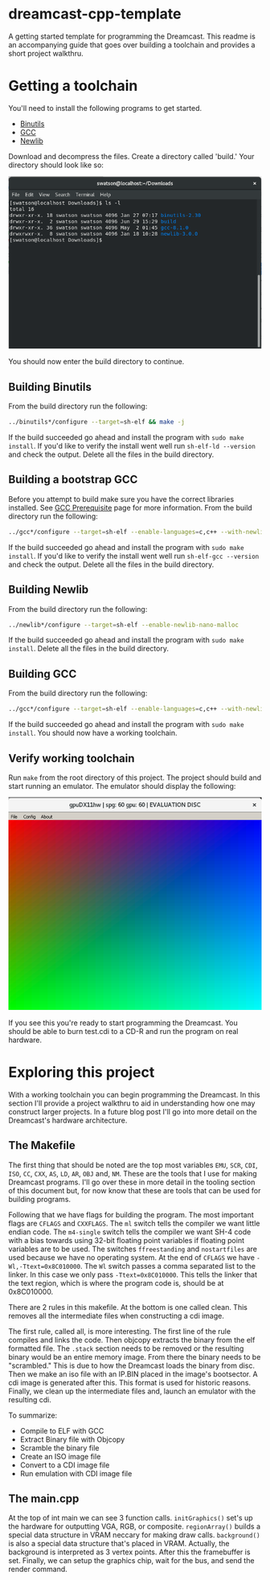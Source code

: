 # dreamcast-cpp-template
A getting started template for programming the Dreamcast. This readme is an accompanying guide that goes over building a toolchain and provides a short project walkthru. 

# Getting a toolchain
You'll need to install the following programs to get started.
* [Binutils](http://ftp.gnu.org/gnu/binutils/)
* [GCC](https://gcc.gnu.org/mirrors.html)
* [Newlib](https://sourceware.org/newlib/)

Download and decompress the files. Create a directory called 'build.' Your directory should look like so:

![Example of Directory Structure](./doc/img/example_directory.png)

You should now enter the build directory to continue.

## Building Binutils
From the build directory run the following:
```bash
../binutils*/configure --target=sh-elf && make -j
```
If the build succeeded go ahead and install the program with `sudo make install`. If you'd like to verify the install went well run `sh-elf-ld --version` and check the output. Delete all the files in the build directory.

## Building a bootstrap GCC
Before you attempt to build make sure you have the correct libraries installed. See [GCC Prerequisite](https://gcc.gnu.org/install/prerequisites.html) page for more information. From the build directory run the following:
```bash
../gcc*/configure --target=sh-elf --enable-languages=c,c++ --with-newlib --disable-libgcc --disable-libstdc++-v3 --disable-libquadmath --disable-libssp --disable-tls && make -j
```
If the build succeeded go ahead and install the program with `sudo make install`. If you'd like to verify the install went well run `sh-elf-gcc --version` and check the output. Delete all the files in the build directory.

## Building Newlib
From the build directory run the following:
```bash
../newlib*/configure --target=sh-elf --enable-newlib-nano-malloc
```
If the build succeeded go ahead and install the program with `sudo make install`. Delete all the files in the build directory.

## Building GCC
From the build directory run the following:
```bash
../gcc*/configure --target=sh-elf --enable-languages=c,c++ --with-newlib && make -j
```
If the build succeeded go ahead and install the program with `sudo make install`. You should now have a working toolchain.

## Verify working toolchain
Run `make` from the root directory of this project. The project should build and start running an emulator. The emulator should display the following:

![Program Running in Emulator](./doc/img/program.png)

If you see this you're ready to start programming the Dreamcast. You should be able to burn test.cdi to a CD-R and run the program on real hardware.

# Exploring this project
With a working toolchain you can begin programming the Dreamcast. In this section I'll provide a project walkthru to aid in understanding how one may construct larger projects. In a future blog post I'll go into more detail on the Dreamcast's hardware architecture.

## The Makefile
The first thing that should be noted are the top most variables `EMU`, `SCR`, `CDI`, `ISO`, `CC`, `CXX`, `AS`, `LD`, `AR`, `OBJ` and, `NM`. These are the tools that I use for making Dreamcast programs. I'll go over these in more detail in the tooling section of this document but, for now know that these are tools that can be used for building programs.

Following that we have flags for building the program. The most important flags are `CFLAGS` and `CXXFLAGS`. The `ml` switch tells the compiler we want little endian code. The `m4-single` switch tells the compiler we want SH-4 code with a bias towards using 32-bit floating point variables if floating point variables are to be used. The switches `ffreestanding` and `nostartfiles` are used because we have no operating system. At the end of `CFLAGS` we have `-Wl,-Ttext=0x8C010000`. The `Wl` switch passes a comma separated list to the linker. In this case we only pass `-Ttext=0x8C010000`. This tells the linker that the text region, which is where the program code is, should be at 0x8C010000.

There are 2 rules in this makefile. At the bottom is one called clean. This removes all the intermediate files when constructing a cdi image.

The first rule, called all, is more interesting. The first line of the rule compiles and links the code. Then objcopy extracts the binary from the elf formatted file. The `.stack` section needs to be removed or the resulting binary would be an entire memory image. From there the binary needs to be "scrambled." This is due to how the Dreamcast loads the binary from disc. Then we make an iso file with an IP.BIN placed in the image's bootsector. A cdi image is generated after this. This format is used for historic reasons. Finally, we clean up the intermediate files and, launch an emulator with the resulting cdi.

To summarize:
* Compile to ELF with GCC
* Extract Binary file with Objcopy
* Scramble the binary file
* Create an ISO image file
* Convert to a CDI image file
* Run emulation with CDI image file

## The main.cpp
At the top of int main we can see 3 function calls. `initGraphics()` set's up the hardware for outputting VGA, RGB, or composite. `regionArray()` builds a special data structure in VRAM neccary for making draw calls. `background()` is also a special data structure that's placed in VRAM. Actually, the background is interpreted as 3 vertex points. After this the framebuffer is set. Finally, we can setup the graphics chip, wait for the bus, and send the render command.
